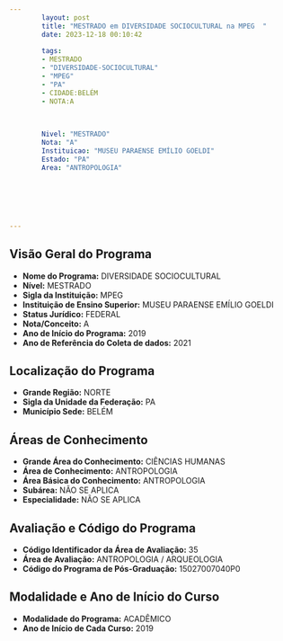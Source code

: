 ```yaml
---
        layout: post
        title: "MESTRADO em DIVERSIDADE SOCIOCULTURAL na MPEG  "
        date: 2023-12-18 00:10:42
     
        tags:
        - MESTRADO
        - "DIVERSIDADE-SOCIOCULTURAL"
        - "MPEG"
        - "PA"
        - CIDADE:BELÉM
        - NOTA:A
        
       

        Nivel: "MESTRADO"
        Nota: "A"
        Instituicao: "MUSEU PARAENSE EMÍLIO GOELDI"
        Estado: "PA"
        Area: "ANTROPOLOGIA"
        
        
        
        
        
        
---
```

## Visão Geral do Programa
- **Nome do Programa:** DIVERSIDADE SOCIOCULTURAL
- **Nível:** MESTRADO
- **Sigla da Instituição:** MPEG
- **Instituição de Ensino Superior:** MUSEU PARAENSE EMÍLIO GOELDI
- **Status Jurídico:** FEDERAL
- **Nota/Conceito:** A
- **Ano de Início do Programa:** 2019
- **Ano de Referência do Coleta de dados:** 2021

## Localização do Programa
- **Grande Região:** NORTE
- **Sigla da Unidade da Federação:** PA
- **Município Sede:** BELÉM

## Áreas de Conhecimento
- **Grande Área do Conhecimento:** CIÊNCIAS HUMANAS
- **Área de Conhecimento:** ANTROPOLOGIA
- **Área Básica do Conhecimento:** ANTROPOLOGIA
- **Subárea:** NÃO SE APLICA
- **Especialidade:** NÃO SE APLICA

## Avaliação e Código do Programa
- **Código Identificador da Área de Avaliação:** 35
- **Área de Avaliação:** ANTROPOLOGIA / ARQUEOLOGIA
- **Código do Programa de Pós-Graduação:** 15027007040P0


## Modalidade e Ano de Início do Curso
- **Modalidade do Programa:** ACADÊMICO
- **Ano de Início de Cada Curso:** 2019
